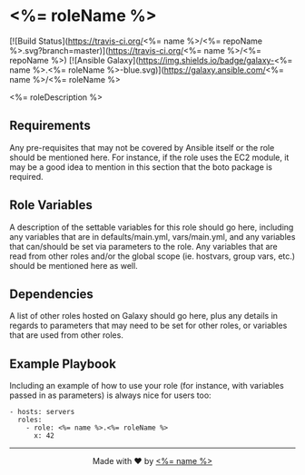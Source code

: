 # <%= roleName %>

[![Build Status](https://travis-ci.org/<%= name %>/<%= repoName %>.svg?branch=master)](https://travis-ci.org/<%= name %>/<%= repoName %>)
[![Ansible Galaxy](https://img.shields.io/badge/galaxy-<%= name %>.<%= roleName %>-blue.svg)](https://galaxy.ansible.com/<%= name %>/<%= roleName %>

<%= roleDescription %>

## Requirements

Any pre-requisites that may not be covered by Ansible itself or the role should be mentioned here. For instance, if the role uses the EC2 module, it may be a good idea to mention in this section that the boto package is required.

## Role Variables

A description of the settable variables for this role should go here, including any variables that are in defaults/main.yml, vars/main.yml, and any variables that can/should be set via parameters to the role. Any variables that are read from other roles and/or the global scope (ie. hostvars, group vars, etc.) should be mentioned here as well.

## Dependencies

A list of other roles hosted on Galaxy should go here, plus any details in regards to parameters that may need to be set for other roles, or variables that are used from other roles.

## Example Playbook

Including an example of how to use your role (for instance, with variables passed in as parameters) is always nice for users too:

```
- hosts: servers
  roles:
    - role: <%= name %>.<%= roleName %>
      x: 42
```

* * *

<p align="center">Made with ❤ by <a href="<%= website %>"><%= name %></a></p>
